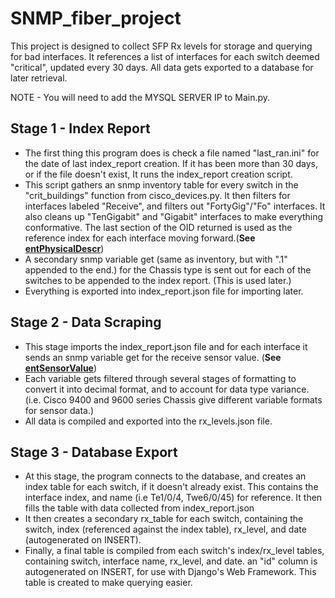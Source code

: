 # SNMP_fiber_project
This project is designed to collect SFP Rx levels
for storage and querying for bad interfaces. It references a list
of interfaces for each switch deemed "critical", updated every 30
days. All data gets exported to a database for later retrieval.

NOTE - You will need to add the MYSQL SERVER IP to Main.py.

## Stage 1 - Index Report
- The first thing this program does is check a file named "last_ran.ini" for the date of last index_report creation. If it has been more than 30 days, or if the file doesn't exist, It runs the index_report creation script.
- This script gathers an snmp inventory table for every switch in the "crit_buildings" function from cisco_devices.py. It then filters for interfaces labeled "Receive", and filters out "FortyGig"/"Fo" interfaces. It also cleans up "TenGigabit" and "Gigabit" interfaces to make everything conformative. The last section of the OID returned is used as the reference index for each interface moving forward.(**See [entPhysicalDescr](https://snmp.cloudapps.cisco.com/Support/SNMP/do/BrowseOID.do?objectInput=1.3.6.1.2.1.47.1.1.1.1.2&translate=Translate&submitValue=SUBMIT&submitClicked=true)**)
- A secondary snmp variable get (same as inventory, but with ".1" appended to the end.) for the Chassis type is sent out for each of the switches to be appended to the index report. (This is used later.)
- Everything is exported into index_report.json file for importing later.

## Stage 2 - Data Scraping
- This stage imports the index_report.json file and for each interface it sends an snmp variable get for the receive sensor value. (**See [entSensorValue](https://snmp.cloudapps.cisco.com/Support/SNMP/do/BrowseOID.do?objectInput=1.3.6.1.4.1.9.9.91.1.1.1.1.4&translate=Translate&submitValue=SUBMIT&submitClicked=true)**)
- Each variable gets filtered through several stages of formatting to convert it into decimal format, and to account for data type variance. (i.e. Cisco 9400 and 9600 series Chassis give different variable formats for sensor data.)
- All data is compiled and exported into the rx_levels.json file.

## Stage 3 - Database Export
- At this stage, the program connects to the database, and creates an index table for each switch, if it doesn't already exist. This contains the interface index, and name (i.e Te1/0/4, Twe6/0/45) for reference. It then fills the table with data collected from index_report.json
- It then creates a secondary rx_table for each switch, containing the switch, index (referenced against the index table), rx_level, and date (autogenerated on INSERT).
- Finally, a final table is compiled from each switch's index/rx_level tables, containing switch, interface name, rx_level, and date. an "id" column is autogenerated on INSERT, for use with Django's Web Framework. This table is created to make querying easier.


